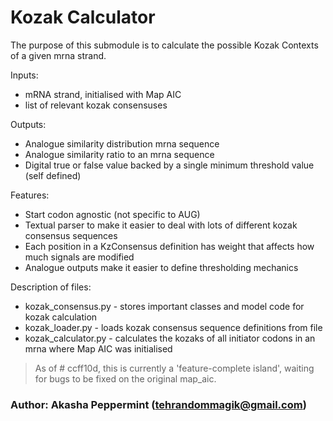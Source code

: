 # Kozak Calculator

The purpose of this submodule is to calculate the possible Kozak Contexts of a given mrna strand.

Inputs: 
- mRNA strand, initialised with Map AIC
- list of relevant kozak consensuses

Outputs:
- Analogue similarity distribution mrna sequence
- Analogue similarity ratio to an mrna sequence
- Digital true or false value backed by a single minimum threshold value (self defined)

Features:
- Start codon agnostic (not specific to AUG)
- Textual parser to make it easier to deal with lots of different kozak consensus sequences
- Each position in a KzConsensus definition has weight that affects how much signals are modified
- Analogue outputs make it easier to define thresholding mechanics

Description of files:
- kozak_consensus.py - stores important classes and model code for kozak calculation
- kozak_loader.py - loads kozak consensus sequence definitions from file
- kozak_calculator.py - calculates the kozaks of all initiator codons in an mrna where Map AIC was initialised

> As of # ccff10d, this is currently a 'feature-complete island', waiting for bugs to be fixed on the original map_aic.

### Author: Akasha Peppermint (tehrandommagik@gmail.com)
